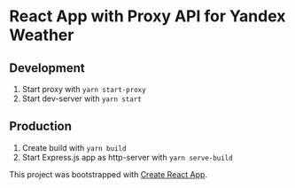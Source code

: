# React App with Proxy API for Yandex Weather
## Development

1. Start proxy with `yarn start-proxy`
2. Start dev-server with `yarn start`

## Production

1. Create build with `yarn build`
2. Start Express.js app as http-server with `yarn serve-build`

This project was bootstrapped with [Create React App](https://github.com/facebook/create-react-app).